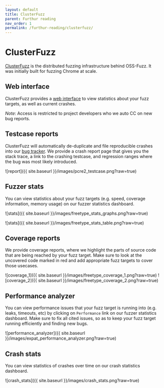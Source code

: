 ```yaml
---
layout: default
title: ClusterFuzz
parent: Furthur reading
nav_order: 1
permalink: /furthur-reading/clusterfuzz/
---
```


# ClusterFuzz

[ClusterFuzz](https://github.com/google/clusterfuzz) is the distributed fuzzing
infrastructure behind OSS-Fuzz. It was initially built for fuzzing Chrome at
scale.

## Web interface

ClusterFuzz provides a [web interface](https://oss-fuzz.com)
to view statistics about your fuzz targets, as well as current crashes.

*Note*: Access is restricted to project developers who we auto CC on new bug
reports.

## Testcase reports

ClusterFuzz will automatically de-duplicate and file reproducible crashes into
our [bug tracker](https://bugs.chromium.org/p/oss-fuzz/issues/list). We provide
a crash report page that gives you the stack trace, a link to the crashing
testcase, and regression ranges where the bug was most likely introduced.

![report]({{ site.baseurl }}/images/pcre2_testcase.png?raw=true)

## Fuzzer stats

You can view statistics about your fuzz targets (e.g. speed, coverage
information, memory usage) on our fuzzer statistics dashboard.

![stats]({{ site.baseurl }}/images/freetype_stats_graphs.png?raw=true)

![stats]({{ site.baseurl }}/images/freetype_stats_table.png?raw=true)

## Coverage reports

We provide coverage reports, where we highlight the parts of source code that
are being reached by your fuzz target. Make sure to look at the uncovered code
marked in red and add appropriate fuzz targets to cover those usecases.

![coverage_1]({{ site.baseurl }}/images/freetype_coverage_1.png?raw=true)
![coverage_2]({{ site.baseurl }}/images/freetype_coverage_2.png?raw=true)

## Performance analyzer

You can view performance issues that your fuzz target is running into (e.g.
leaks, timeouts, etc) by clicking on `Performance` link on our fuzzer statistics
dashboard. Make sure to fix all cited issues, so as to keep your fuzz target
running efficiently and finding new bugs.

![performance_analyzer]({{ site.baseurl }}/images/expat_performance_analyzer.png?raw=true)

## Crash stats

You can view statistics of crashes over time on our crash statistics dashboard.

![crash_stats]({{ site.baseurl }}/images/crash_stats.png?raw=true)
